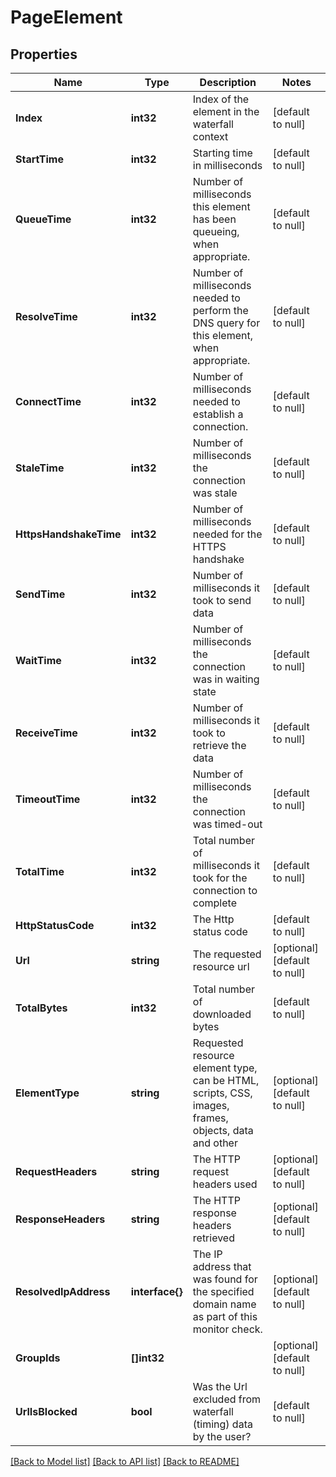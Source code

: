 # PageElement

## Properties
Name | Type | Description | Notes
------------ | ------------- | ------------- | -------------
**Index** | **int32** | Index of the element in the waterfall context | [default to null]
**StartTime** | **int32** | Starting time in milliseconds | [default to null]
**QueueTime** | **int32** | Number of milliseconds this element has been queueing, when appropriate. | [default to null]
**ResolveTime** | **int32** | Number of milliseconds needed to perform the DNS query for this element, when appropriate. | [default to null]
**ConnectTime** | **int32** | Number of milliseconds needed to establish a connection. | [default to null]
**StaleTime** | **int32** | Number of milliseconds the connection was stale | [default to null]
**HttpsHandshakeTime** | **int32** | Number of milliseconds needed for the HTTPS handshake | [default to null]
**SendTime** | **int32** | Number of milliseconds it took to send data | [default to null]
**WaitTime** | **int32** | Number of milliseconds the connection was in waiting state | [default to null]
**ReceiveTime** | **int32** | Number of milliseconds it took to retrieve the data | [default to null]
**TimeoutTime** | **int32** | Number of milliseconds the connection was timed-out  | [default to null]
**TotalTime** | **int32** | Total number of milliseconds it took for the connection to complete | [default to null]
**HttpStatusCode** | **int32** | The Http status code | [default to null]
**Url** | **string** | The requested resource url | [optional] [default to null]
**TotalBytes** | **int32** | Total number of downloaded bytes | [default to null]
**ElementType** | **string** | Requested resource element type, can be HTML, scripts, CSS, images, frames, objects, data and other | [optional] [default to null]
**RequestHeaders** | **string** | The HTTP request headers used | [optional] [default to null]
**ResponseHeaders** | **string** | The HTTP response headers retrieved | [optional] [default to null]
**ResolvedIpAddress** | **interface{}** | The IP address that was found for the specified domain name as part of this monitor check. | [optional] [default to null]
**GroupIds** | **[]int32** |  | [optional] [default to null]
**UrlIsBlocked** | **bool** | Was the Url excluded from waterfall (timing) data by the user? | [default to null]

[[Back to Model list]](../README.md#documentation-for-models) [[Back to API list]](../README.md#documentation-for-api-endpoints) [[Back to README]](../README.md)


